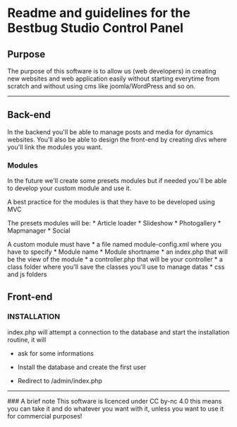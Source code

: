 # Readme and guidelines for the Bestbug Studio Control Panel

## Purpose
The purpose of this software is to allow us (web developers) in creating new websites and web application easily without starting everytime from scratch and without using cms like joomla/WordPress and so on.


---

## Back-end

In the backend you'll be able to manage posts and media for dynamics websites.
You'll also be able to design the front-end by creating divs where you'll link the modules you want.

### Modules

In the future we'll create some presets modules but if needed you'll be able to develop your custom module and use it.

A best practice for the modules is that they have to be developed using MVC

The presets modules will be:
	* Article loader
	* Slideshow
	* Photogallery
	* Mapmanager
	* Social

A custom module must have
 	* a file named module-config.xml where you have to specify
 		* Module name
 		* Module shortname
 	* an index.php that will be the view of the module
 	* a controller.php that will be your controller
 	* a class folder where you'll save the classes you'll use to manage datas
 	* css and js folders


## Front-end


### INSTALLATION

index.php will attempt a connection to the database and start the installation routine, it will

* ask for some informations

* Install the database and create the first user

* Redirect to /admin/index.php



---

### A brief note
This software is licenced under CC by-nc 4.0 this means you can take it and do whatever you want with it, unless you want to use it for commercial purposes!
